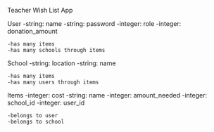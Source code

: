 Teacher Wish List App

User
    -string: name
    -string: password
    -integer: role
    -integer: donation_amount

    -has many items 
    -has many schools through items 

School
    -string: location
    -string: name 

    -has many items
    -has many users through items 


Items 
    -integer: cost
    -string: name 
    -integer: amount_needed
    -integer: school_id
    -integer: user_id

    -belongs to user
    -belongs to school

        